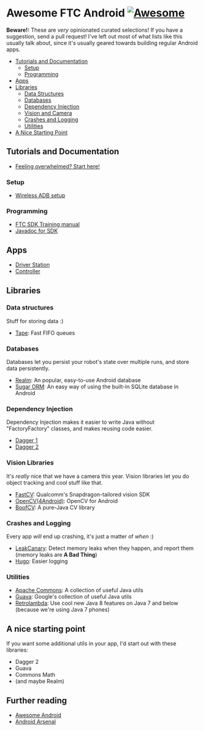 # Awesome FTC Android [![Awesome](https://cdn.rawgit.com/sindresorhus/awesome/d7305f38d29fed78fa85652e3a63e154dd8e8829/media/badge.svg)](https://github.com/sindresorhus/awesome)

**Beware!:** These are *very* opinionated curated selections! If you have a suggestion, send a pull request!
I've left out most of what lists like this usually talk about, since it's usually geared towards building
regular Android apps.

- [Tutorials and Documentation](#tutorials-and-documentation)
  - [Setup](#setup)
  - [Programming](#programming)
- [Apps](#apps)
- [Libraries](#libraries)
  - [Data Structures](#data-structures)
  - [Databases](#databases)
  - [Dependency Injection](#dependency-injection)
  - [Vision and Camera](#vision-libraries)
  - [Crashes and Logging](#crashes-and-logging)
  - [Utilities](#utilities)
- [A Nice Starting Point](#a-nice-starting-point)

## Tutorials and Documentation

- [Feeling overwhelmed? Start here!](http://ftcforum.usfirst.org/showthread.php?4186-Feeling-overwhelmed-Start-here)

### Setup
- [Wireless ADB setup](http://developer.android.com/tools/help/adb.html#wireless)

### Programming
- [FTC SDK Training manual](https://github.com/ftctechnh/ftc_app/blob/master/doc/tutorial/FTCTraining%20Manual%20v0_93.pdf)
- [Javadoc for SDK](http://htmlpreview.github.io/?https://github.com/ftctechnh/ftc_app/blob/master/doc/javadoc/index.html)

## Apps
- [Driver Station](https://play.google.com/store/apps/details?id=com.qualcomm.ftcdriverstation&hl=en)
- [Controller](https://play.google.com/store/apps/details?id=com.qualcomm.ftcrobotcontroller&hl=en)

## Libraries

### Data structures
Stuff for storing data :)
- [Tape](http://square.github.io/tape/): Fast FIFO queues

### Databases
Databases let you persist your robot's state over multiple runs, and store data persistently.
- [Realm](https://github.com/realm/realm-java): An popular, easy-to-use Android database
- [Sugar ORM](http://satyan.github.io/sugar/index.html): An easy way of using the built-in SQLite database in Android

### Dependency Injection
Dependency Injection makes it easier to write Java without "FactoryFactory" classes,
and makes reusing code easier.
- [Dagger 1](http://square.github.io/dagger/)
- [Dagger 2](http://google.github.io/dagger/)

### Vision Libraries
It's *really* nice that we have a camera this year.
Vision libraries let you do object tracking and cool stuff like that.
- [FastCV](https://developer.qualcomm.com/software/fast-cv-sdk): Qualcomm's Snapdragon-tailored vision SDK
- [OpenCV(4Android)](http://opencv.org/platforms/android.html): OpenCV for Android
- [BoofCV](http://boofcv.org/index.php?title=Main_Page): A pure-Java CV library

### Crashes and Logging
Every app *will* end up crashing, it's just a matter of *when* :)
- [LeakCanary](https://github.com/square/leakcanary): Detect memory leaks when they happen, and report them (memory leaks are **A Bad Thing**)
- [Hugo](https://github.com/JakeWharton/hugo): Easier logging

### Utilities
- [Apache Commons](https://commons.apache.org/): A collection of useful Java utils
- [Guava](https://github.com/google/guava): Google's collection of useful Java utils
- [Retrolambda](https://github.com/orfjackal/retrolambda): Use cool new Java 8 features on Java 7 and below (because we're using Java 7 phones)

## A nice starting point
If you want some additional utils in your app, I'd start out with these libraries:
- Dagger 2
- Guava
- Commons Math
- (and maybe Realm)

## Further reading
- [Awesome Android](https://github.com/JStumpp/awesome-android)
- [Android Arsenal](http://android-arsenal.com/)
